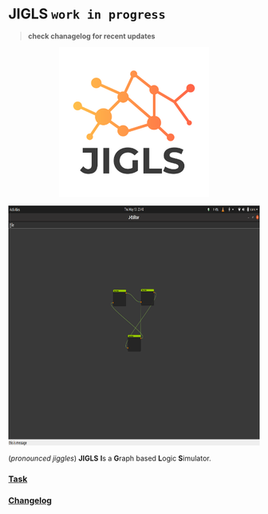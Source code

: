 # JIGLS `work in progress`

> **check chanagelog for recent updates**


<p align="center">
    <img width="300" height="300" src="resources/logo.svg">
</p>

<p align="center">
    <img width="640" height="480" src="resources/demo.png">
</p>


(*pronounced jiggles*) **JIGLS** **I**s a **G**raph based **L**ogic **S**imulator.

### [Task](TASK.todo) 

### [Changelog](CHANGELOG.md) 